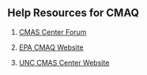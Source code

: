## Help Resources for CMAQ

1. <a href="https://forum.cmascenter.org/">CMAS Center Forum</a>

2. <a href="https://www.epa.gov/cmaq">EPA CMAQ Website</a>

3. <a href="https://www.cmascenter.org/">UNC CMAS Center Website</a>
